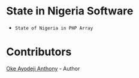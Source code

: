 # State in Nigeria Software


* `State of Nigeria in PHP Array`


# Contributors
[Oke Ayodeji Anthony](https://smartdev.com.ng) - Author

